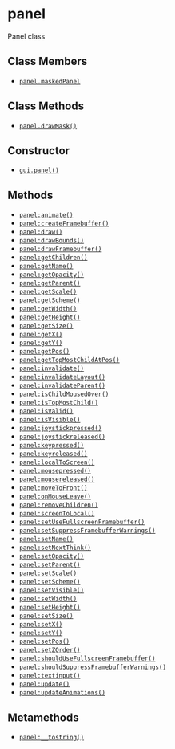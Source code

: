 panel
=====

Panel class

Class Members
-------------

* [`panel.maskedPanel`](api/panel.maskedPanel)

Class Methods
-------------

* [`panel.drawMask()`](api/panel.drawMask)

Constructor
-----------

* [`gui.panel()`](api/gui.panel)

Methods
-------

* [`panel:animate()`](api/panel.animate)
* [`panel:createFramebuffer()`](api/panel.createFramebuffer)
* [`panel:draw()`](api/panel.draw)
* [`panel:drawBounds()`](api/panel.drawBounds)
* [`panel:drawFramebuffer()`](api/panel.drawFramebuffer)
* [`panel:getChildren()`](api/panel.getChildren)
* [`panel:getName()`](api/panel.getName)
* [`panel:getOpacity()`](api/panel.getOpacity)
* [`panel:getParent()`](api/panel.getParent)
* [`panel:getScale()`](api/panel.getScale)
* [`panel:getScheme()`](api/panel.getScheme)
* [`panel:getWidth()`](api/panel.getWidth)
* [`panel:getHeight()`](api/panel.getHeight)
* [`panel:getSize()`](api/panel.getSize)
* [`panel:getX()`](api/panel.getX)
* [`panel:getY()`](api/panel.getY)
* [`panel:getPos()`](api/panel.getPos)
* [`panel:getTopMostChildAtPos()`](api/panel.getTopMostChildAtPos)
* [`panel:invalidate()`](api/panel.invalidate)
* [`panel:invalidateLayout()`](api/panel.invalidateLayout)
* [`panel:invalidateParent()`](api/panel.invalidateParent)
* [`panel:isChildMousedOver()`](api/panel.isChildMousedOver)
* [`panel:isTopMostChild()`](api/panel.isTopMostChild)
* [`panel:isValid()`](api/panel.isValid)
* [`panel:isVisible()`](api/panel.isVisible)
* [`panel:joystickpressed()`](api/panel.joystickpressed)
* [`panel:joystickreleased()`](api/panel.joystickreleased)
* [`panel:keypressed()`](api/panel.keypressed)
* [`panel:keyreleased()`](api/panel.keyreleased)
* [`panel:localToScreen()`](api/panel.localToScreen)
* [`panel:mousepressed()`](api/panel.mousepressed)
* [`panel:mousereleased()`](api/panel.mousereleased)
* [`panel:moveToFront()`](api/panel.moveToFront)
* [`panel:onMouseLeave()`](api/panel.onMouseLeave)
* [`panel:removeChildren()`](api/panel.removeChildren)
* [`panel:screenToLocal()`](api/panel.screenToLocal)
* [`panel:setUseFullscreenFramebuffer()`](api/panel.setUseFullscreenFramebuffer)
* [`panel:setSuppressFramebufferWarnings()`](api/panel.setSuppressFramebufferWarnings)
* [`panel:setName()`](api/panel.setName)
* [`panel:setNextThink()`](api/panel.setNextThink)
* [`panel:setOpacity()`](api/panel.setOpacity)
* [`panel:setParent()`](api/panel.setParent)
* [`panel:setScale()`](api/panel.setScale)
* [`panel:setScheme()`](api/panel.setScheme)
* [`panel:setVisible()`](api/panel.setVisible)
* [`panel:setWidth()`](api/panel.setWidth)
* [`panel:setHeight()`](api/panel.setHeight)
* [`panel:setSize()`](api/panel.setSize)
* [`panel:setX()`](api/panel.setX)
* [`panel:setY()`](api/panel.setY)
* [`panel:setPos()`](api/panel.setPos)
* [`panel:setZOrder()`](api/panel.setZOrder)
* [`panel:shouldUseFullscreenFramebuffer()`](api/panel.shouldUseFullscreenFramebuffer)
* [`panel:shouldSuppressFramebufferWarnings()`](api/panel.shouldSuppressFramebufferWarnings)
* [`panel:textinput()`](api/panel.textinput)
* [`panel:update()`](api/panel.update)
* [`panel:updateAnimations()`](api/panel.updateAnimations)

Metamethods
-----------

* [`panel:__tostring()`](api/panel.__tostring)
